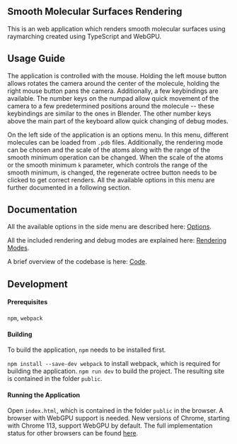 ## Smooth Molecular Surfaces Rendering

This is an web application which renders smooth molecular surfaces using raymarching created using TypeScript and WebGPU.

## Usage Guide

The application is controlled with the mouse. Holding the left mouse button allows rotates the camera around the center of the molecule, holding the right mouse button pans the camera. Additionally, a few keybindings are available. The number keys on the numpad allow quick movement of the camera to a few predetermined positions around the molecule -- these keybindings are similar to the ones in Blender. The other number keys above the main part of the keyboard allow quick changing of debug modes.

On the left side of the application is an options menu. In this menu, different molecules can be loaded from `.pdb` files. Additionally, the rendering mode can be chosen and the scale of the atoms along with the range of the smooth minimum operation can be changed. When the scale of the atoms or the smooth minimum `k` parameter, which controls the range of the smooth minimum, is changed, the regenerate octree button needs to be clicked to get correct renders. All the available options in this menu are further documented in a following section.

## Documentation

All the available options in the side menu are described here: [Options](docs/OptionsExplained.md). 

All the included rendering and debug modes are explained here: [Rendering Modes](docs/RenderingModes.md). 

A brief overview of the codebase is here: [Code](docs/Code.md). 

## Development

#### Prerequisites

`npm`, `webpack`

#### Building

To build the application, `npm` needs to be installed first. 

`npm install --save-dev webpack` to install webpack, which is required for building the application.
`npm run dev` to build the project. The resulting site is contained in the folder `public`.

#### Running the Application

Open `index.html`, which is contained in the folder `public` in the browser. A browser with WebGPU support is needed. New versions of Chrome, starting with Chrome 113, support WebGPU by default. The full implementation status for other browsers can be found [here](https://github.com/gpuweb/gpuweb/wiki/Implementation-Status).


[//]: # (Used sources: https://github.com/jack1232/WebGPU-Step-By-Step as starting point, https://github.com/alaingalvan/webgpu-seed, https://github.com/austinEng/webgpu-samples)

